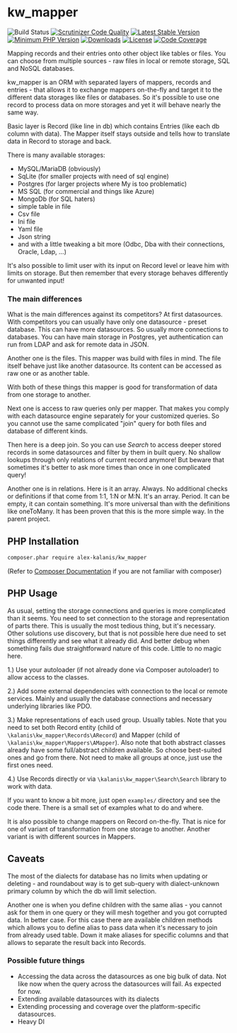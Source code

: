 # kw_mapper

![Build Status](https://github.com/alex-kalanis/kw_mapper/actions/workflows/code_checks.yml/badge.svg)
[![Scrutinizer Code Quality](https://scrutinizer-ci.com/g/alex-kalanis/kw_mapper/badges/quality-score.png?b=master)](https://scrutinizer-ci.com/g/alex-kalanis/kw_mapper/?branch=master)
[![Latest Stable Version](https://poser.pugx.org/alex-kalanis/kw_mapper/v/stable.svg?v=1)](https://packagist.org/packages/alex-kalanis/kw_mapper)
[![Minimum PHP Version](https://img.shields.io/badge/php-%3E%3D%207.4-8892BF.svg)](https://php.net/)
[![Downloads](https://img.shields.io/packagist/dt/alex-kalanis/kw_mapper.svg?v1)](https://packagist.org/packages/alex-kalanis/kw_mapper)
[![License](https://poser.pugx.org/alex-kalanis/kw_mapper/license.svg?v=1)](https://packagist.org/packages/alex-kalanis/kw_mapper)
[![Code Coverage](https://scrutinizer-ci.com/g/alex-kalanis/kw_mapper/badges/coverage.png?b=master&v=1)](https://scrutinizer-ci.com/g/alex-kalanis/kw_mapper/?branch=master)

Mapping records and their entries onto other object like tables or files. You can choose
from multiple sources - raw files in local or remote storage, SQL and NoSQL databases.

kw_mapper is an ORM with separated layers of mappers, records and entries - that allows
it to exchange mappers on-the-fly and target it to the different data storages like files
or databases. So it's possible to use one record to process data on more storages and yet
it will behave nearly the same way.

Basic layer is Record (like line in db) which contains Entries (like each db column with
data). The Mapper itself stays outside and tells how to translate data in Record to storage
and back.

There is many available storages:

 - MySQL/MariaDB (obviously)
 - SqLite (for smaller projects with need of sql engine)
 - Postgres (for larger projects where My is too problematic)
 - MS SQL (for commercial and things like Azure)
 - MongoDb (for SQL haters)
 - simple table in file
 - Csv file
 - Ini file
 - Yaml file
 - Json string
 - and with a little tweaking a bit more (Odbc, Dba with their connections, Oracle, Ldap, ...)

It's also possible to limit user with its input on Record level or leave him with limits on
storage. But then remember that every storage behaves differently for unwanted input!

### The main differences

What is the main differences against its competitors? At first datasources.
With competitors you can usually have only one datasource - preset database.
This can have more datasources. So usually more connections to databases.
You can have main storage in Postgres, yet authentication can run from LDAP
and ask for remote data in JSON.

Another one is the files. This mapper was build with files in mind. The file
itself behave just like another datasource. Its content can be accessed
as raw one or as another table.

With both of these things this mapper is good for transformation of data from
one storage to another.

Next one is access to raw queries only per mapper. That makes you comply with
each datasource engine separately for your customized queries. So you cannot
use the same complicated "join" query for both files and database of different
kinds.

Then here is a deep join. So you can use *Search* to access deeper stored
records in some datasources and filter by them in built query. No shallow
lookups through only relations of current record anymore! But beware that
sometimes it's better to ask more times than once in one complicated query!

Another one is in relations. Here is it an array. Always. No additional checks
or definitions if that come from 1:1, 1:N or M:N. It's an array. Period.
It can be empty, it can contain something. It's more universal than with
the definitions like oneToMany. It has been proven that this is the more
simple way. In the parent project.

## PHP Installation

```bash
composer.phar require alex-kalanis/kw_mapper
```

(Refer to [Composer Documentation](https://github.com/composer/composer/blob/master/doc/00-intro.md#introduction) if you are not
familiar with composer)


## PHP Usage

As usual, setting the storage connections and queries is more complicated than it seems.
You need to set connection to the storage and representation of parts there. This is
usually the most tedious thing, but it's necessary. Other solutions use discovery,
but that is not possible here due need to set things differently and see what it already
did. And better debug when something fails due straightforward nature of this code.
Little to no magic here.

1.) Use your autoloader (if not already done via Composer autoloader) to allow access
    to the classes.

2.) Add some external dependencies with connection to the local or remote services. Mainly
    and usually the database connections and necessary underlying libraries like PDO.

3.) Make representations of each used group. Usually tables. Note that you need to set both
    Record entity (child of ```\kalanis\kw_mapper\Records\ARecord```) and Mapper (child of
    ```\kalanis\kw_mapper\Mappers\AMapper```). Also note that both abstract classes already
    have some full/abstract children available. So choose best-suited ones and go from there.
    Not need to make all groups at once, just use the first ones need.

4.) Use Records directly or via ```\kalanis\kw_mapper\Search\Search``` library to work with
    data.

If you want to know a bit more, just open ```examples/``` directory and see the code there.
There is a small set of examples what to do and where. 

It is also possible to change mappers on Record on-the-fly. That is nice for one of variant
of transformation from one storage to another. Another variant is with different sources in
Mappers.


## Caveats

The most of the dialects for database has no limits when updating or deleting - and
roundabout way is to get sub-query with dialect-unknown primary column
by which the db will limit selection.

Another one is when you define children with the same alias - you cannot ask for
them in one query or they will mesh together and you got corrupted data. In better
case. For this case there are available children methods which allows you to define
alias to pass data when it's necessary to join from already used table. Down it
make aliases for specific columns and that allows to separate the result back into
Records.


### Possible future things

- Accessing the data across the datasources as one big bulk of data. Not like
  now when the query across the datasources will fail. As expected for now.
- Extending available datasources with its dialects
- Extending processing and coverage over the platform-specific datasources.
- Heavy DI
